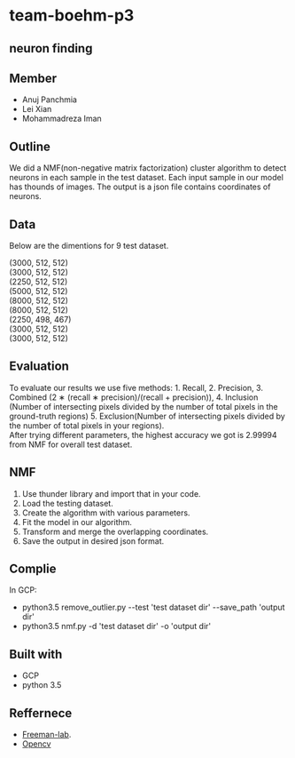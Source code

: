 # team-boehm-p3
## neuron finding 
## Member 
* Anuj Panchmia  
* Lei Xian  
* Mohammadreza Iman   
## Outline  
We did a NMF(non-negative matrix factorization) cluster algorithm to detect neurons in each sample in the test dataset. Each input sample in our model has thounds of images. The output is a json file contains coordinates of neurons. 

## Data
Below are the dimentions for 9 test dataset.  
  
(3000, 512, 512)  
(3000, 512, 512)  
(2250, 512, 512)  
(5000, 512, 512)  
(8000, 512, 512)  
(8000, 512, 512)  
(2250, 498, 467)  
(3000, 512, 512)  
(3000, 512, 512)  
  

## Evaluation
To evaluate our results we use five methods: 1. Recall, 2. Precision, 3. Combined (2 ∗ (recall ∗ precision)/(recall + precision)), 4. Inclusion (Number of intersecting pixels divided by the number of total pixels in the ground-truth regions) 5. Exclusion(Number of intersecting pixels divided by the number of total pixels in your regions).   
After trying different parameters, the highest accuracy we got is 2.99994 from NMF for overall test dataset.
 
## NMF 
1. Use thunder library and import that in your code.
2. Load the testing dataset.
3. Create the algorithm with various parameters.
4. Fit the model in our algorithm.
5. Transform and merge the overlapping coordinates.
6. Save the output in desired json format.


## Complie  
In GCP:
  * python3.5 remove_outlier.py --test 'test dataset dir' --save_path 'output dir'
  * python3.5 nmf.py -d 'test dataset dir' -o 'output dir'  
  
## Built with
* GCP
* python 3.5

## Reffernece

* [Freeman-lab](https://gist.github.com/freeman-lab/330183fdb0ea7f4103deddc9fae18113).
* [Opencv](https://docs.opencv.org)


